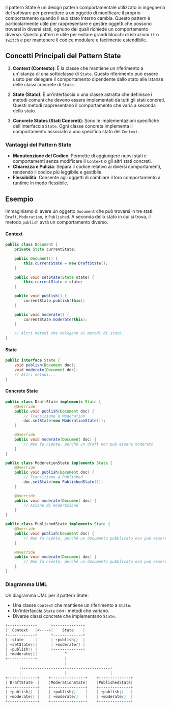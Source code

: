 Il pattern State è un design pattern comportamentale utilizzato in ingegneria del software per permettere a un oggetto di modificare il proprio comportamento quando il suo stato interno cambia. Questo pattern è particolarmente utile per rappresentare e gestire oggetti che possono trovarsi in diversi stati, ognuno dei quali richiede un comportamento diverso.
Questo pattern è utile per evitare grandi blocchi di istruzioni `if` o `switch` e per mantenere il codice modulare e facilmente estendibile.

## Concetti Principali del Pattern State

1. **Context (Contesto)**: È la classe che mantiene un riferimento a un'istanza di una sottoclasse di `State`. Questo riferimento può essere usato per delegare il comportamento dipendente dallo stato alle istanze delle classi concrete di `State`.
    
2. **State (Stato)**: È un'interfaccia o una classe astratta che definisce i metodi comuni che devono essere implementati da tutti gli stati concreti. Questi metodi rappresentano il comportamento che varia a seconda dello stato.
    
3. **Concrete States (Stati Concreti)**: Sono le implementazioni specifiche dell'interfaccia `State`. Ogni classe concreta implementa il comportamento associato a uno specifico stato del `Context`.
    

### Vantaggi del Pattern State

- **Manutenzione del Codice**: Permette di aggiungere nuovi stati e comportamenti senza modificare il `Context` o gli altri stati concreti.
- **Chiarezza e Pulizia**: Separa il codice relativo ai diversi comportamenti, rendendo il codice più leggibile e gestibile.
- **Flessibilità**: Consente agli oggetti di cambiare il loro comportamento a runtime in modo flessibile.

## Esempio

Immaginiamo di avere un oggetto `Document` che può trovarsi in tre stati: `Draft`, `Moderation`, e `Published`. A seconda dello stato in cui si trova, il metodo `publish` avrà un comportamento diverso.

#### Context
```java
public class Document {
    private State currentState;

    public Document() {
        this.currentState = new DraftState();
    }

    public void setState(State state) {
        this.currentState = state;
    }

    public void publish() {
        currentState.publish(this);
    }

    public void moderate() {
        currentState.moderate(this);
    }

    // Altri metodi che delegano ai metodi di stato...
}

```

#### State
```java
public interface State {
    void publish(Document doc);
    void moderate(Document doc);
    // Altri metodi...
}
```

#### Concrete State
```java
public class DraftState implements State {
    @Override
    public void publish(Document doc) {
        // Transizione a Moderation
        doc.setState(new ModerationState());
    }

    @Override
    public void moderate(Document doc) {
        // Non fa niente, perché un draft non può essere moderato
    }
}

public class ModerationState implements State {
    @Override
    public void publish(Document doc) {
        // Transizione a Published
        doc.setState(new PublishedState());
    }

    @Override
    public void moderate(Document doc) {
        // Azione di moderazione
    }
}

public class PublishedState implements State {
    @Override
    public void publish(Document doc) {
        // Non fa niente, perché un documento pubblicato non può essere ripubblicato
    }

    @Override
    public void moderate(Document doc) {
        // Non fa niente, perché un documento pubblicato non può essere moderato
    }
}
```


### Diagramma UML

Un diagramma UML per il pattern State:

- Una classe `Context` che mantiene un riferimento a `State`.
- Un'interfaccia `State` con i metodi che variano.
- Diverse classi concrete che implementano `State`.

```scss
+------------+      +-------------+
|  Context   |<---->|    State    |
+------------+      +-------------+
| -state     |      | +publish()  |
| +setState()|      | +moderate() |
| +publish() |      +-------------+
| +moderate()|            ^
+------------+            |
                          |
      +-------------------+-------------------+
      |                   |                   |
+-------------+    +---------------+    +--------------+
| DraftState  |    |ModerationState|    |PublishedState|
+-------------+    +---------------+    +--------------+
| +publish()  |    | +publish()    |    | +publish()   |
| +moderate() |    | +moderate()   |    | +moderate()  |
+-------------+    +---------------+    +--------------+

```

